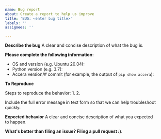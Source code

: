 ```yaml
---
name: Bug report
about: Create a report to help us improve
title: 'BUG: <enter bug title>'
labels: ''
assignees: ''

---
```


<!-- ⚠️⚠️ Do Not Delete This! bug_report_template ⚠️⚠️ -->
<!-- Please read our Rules of Conduct: https://opensource.microsoft.com/codeofconduct/ -->
<!-- Please search for existing issues to avoid creating duplicates. -->
<!-- Incomplete reports will lead to closing the issue. -->
<!-- Also, please test using the latest master make sure your issue has not already been fixed -->

**Describe the bug**
A clear and concise description of what the bug is.

**Please complete the following information:**
<!-- If any section does not apply, replace its contents with "N/A". -->
 - OS and version (e.g. Ubuntu 20.04):
 - Python version (e.g. 3.7): 
 - Accera version/# commit (for example, the output of `pip show accera`): 

**To Reproduce**
<!--  Include a detailed step by step process for recreating your issue. -->
<!-- If your issue includes code, create a [gist](https://gist.github.com/) and past the link here. -->
Steps to reproduce the behavior:
1. 
2. 

Include the full error message in text form so that we can help troubleshoot quickly.

**Expected behavior**
A clear and concise description of what you expected to happen.

**What's better than filing an issue? Filing a pull request :).**
